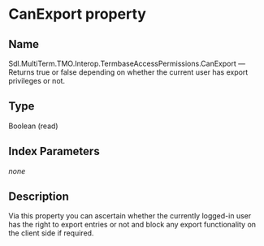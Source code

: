 # CanExport property

## Name

Sdl.MultiTerm.TMO.Interop.TermbaseAccessPermissions.CanExport —          Returns true or false depending on whether the current user has export privileges or not.

## Type

Boolean
(read)

## Index Parameters
*none*

## Description

Via this property you can ascertain whether the currently logged-in user has the right to export entries or not and block any export functionality on the client side if required.

